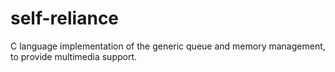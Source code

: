 # self-reliance
C language implementation of the generic queue and memory management, to provide multimedia support.
